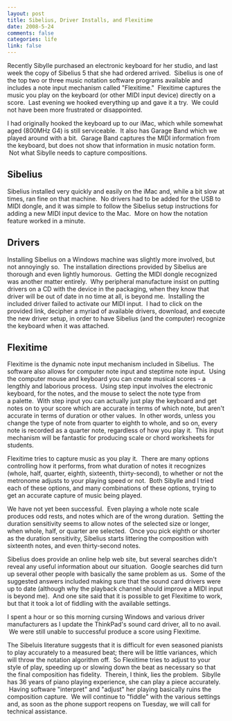 ```yaml
--- 
layout: post
title: Sibelius, Driver Installs, and Flexitime
date: 2008-5-24
comments: false
categories: life
link: false
---
```

Recently Sibylle purchased an electronic keyboard for her studio, and last week the copy of Sibelius 5 that she had ordered arrived.  Sibelius is one of the top two or three music notation software programs available and includes a note input mechanism called "Flexitime."  Flexitime captures the music you play on the keyboard (or other MIDI input device) directly on a score.  Last evening we hooked everything up and gave it a try.  We could not have been more frustrated or disappointed.

I had originally hooked the keyboard up to our iMac, which while somewhat aged (800MHz G4) is still serviceable.  It also has Garage Band which we played around with a bit.  Garage Band captures the MIDI information from the keyboard, but does not show that information in music notation form.  Not what Sibylle needs to capture compositions.  
## Sibelius
Sibelius installed very quickly and easily on the iMac and, while a bit slow at times, ran fine on that machine.  No drivers had to be added for the USB to MIDI dongle, and it was simple to follow the Sibelius setup instructions for adding a new MIDI input device to the Mac.  More on how the notation feature worked in a minute.
## Drivers
Installing Sibelius on a Windows machine was slightly more involved, but not annoyingly so.  The installation directions provided by Sibelius are thorough and even lightly humorous.  Getting the MIDI dongle recognized was another matter entirely.  Why peripheral manufacture insist on putting drivers on a CD with the device in the packaging, when they know that driver will be out of date in no time at all, is beyond me.  Installing the included driver failed to activate our MIDI input.  I had to click on the provided link, decipher a myriad of available drivers, download, and execute the new driver setup, in order to have Sibelius (and the computer) recognize the keyboard when it was attached.
## Flexitime
Flexitime is the dynamic note input mechanism included in Sibelius.  The software also allows for computer note input and steptime note input.  Using the computer mouse and keyboard you can create musical scores - a lengthly and laborious process.  Using step input involves the electronic keyboard, for the notes, and the mouse to select the note type from a palette.  With step input you can actually just play the keyboard and get notes on to your score which are accurate in terms of which note, but aren't accurate in terms of duration or other values.  In other words, unless you change the type of note from quarter to eighth to whole, and so on, every note is recorded as a quarter note, regardless of how you play it.  This input mechanism will be fantastic for producing scale or chord worksheets for students.

Flexitime tries to capture music as you play it.  There are many options controlling how it performs, from what duration of notes it recognizes (whole, half, quarter, eighth, sixteenth, thirty-second), to whether or not the metronome adjusts to your playing speed or not.  Both Sibylle and I tried each of these options, and many combinations of these options, trying to get an accurate capture of music being played.

We have not yet been successful.  Even playing a whole note scale produces odd rests, and notes which are of the wrong duration.  Setting the duration sensitivity seems to allow notes of the selected size or longer, when whole, half, or quarter are selected.  Once you pick eighth or shorter as the duration sensitivity, Sibelius starts littering the composition with sixteenth notes, and even thirty-second notes.

Sibelius does provide an online help web site, but several searches didn't reveal any useful information about our situation.  Google searches did turn up several other people with basically the same problem as us.  Some of the suggested answers included making sure that the sound card drivers were up to date (although why the playback channel should improve a MIDI input is beyond me).  And one site said that it is possible to get Flexitime to work, but that it took a lot of fiddling with the available settings.

I spent a hour or so this morning cursing Windows and various driver manufacturers as I update the ThinkPad's sound card driver, all to no avail.  We were still unable to successful produce a score using Flexitime.

The Sibeluis literature suggests that it is difficult for even seasoned pianists to play accurately to a measured beat; there will be little variances, which will throw the notation algorithm off.  So Flexitime tries to adjust to your style of play, speeding up or slowing down the beat as necessary so that the final composition has fidelity.  Therein, I think, lies the problem.  Sibylle has 36 years of piano playing experience, she can play a piece accurately.  Having software "interpret" and "adjust" her playing basically ruins the composition capture.  We will continue to "fiddle" with the various settings and, as soon as the phone support reopens on Tuesday, we will call for technical assistance.
